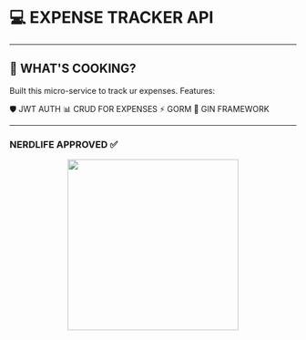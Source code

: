 # 💻 EXPENSE TRACKER API 
---

## 🤖 WHAT'S COOKING?
Built this micro-service to track ur expenses. Features:

🛡️ JWT AUTH
📊 CRUD FOR EXPENSES
⚡ GORM
🚀 GIN FRAMEWORK

---

### NERDLIFE APPROVED ✅
<div align="center">
  <img src="https://media1.tenor.com/m/3mXPpfYE2mkAAAAC/nerd-nerds.gif" width="300">
</div>
